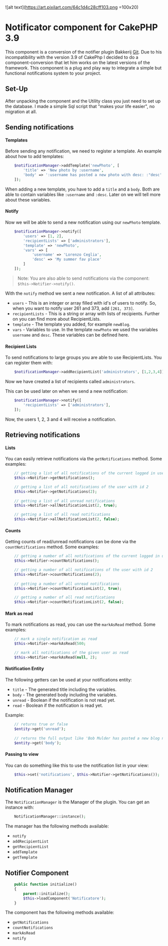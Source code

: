 ![alt text](https://art.pixilart.com/64c1d4c28cff103.png =100x20)
# Notificator component for CakePHP 3.9

This component is a conversion of the notifier plugin Bakkerij [Git](https://github.com/bakkerij/notifier).
Due to his incompatibility with the version 3.9 of CakePhp I decided to do a component-conversion that let him works on the latest versions of the framework.
This component is a plug and play way to integrate a simple but functional notifications system to your project.

## Set-Up

After unpacking the component and the Utility class you just need to set up the database. I made a simple Sql script that "makes your life easier", no migration at all. 

## Sending notifications

#### Templates

Before sending any notification, we need to register a template. An example about how to add templates:

```php
    $notificationManager->addTemplate('newPhoto', [
        'title' => 'New photo by :username',
        'body' => ':username has posted a new photo with desc: :"desc'
    ]);
```

When adding a new template, you have to add a `title` and a `body`. Both are able to contain variables like `:username`
and `:desc`. Later on we will tell more about these variables.

#### Notify

Now we will be able to send a new notification using our `newPhoto` template.

```php
    $notificationManager->notify([
        'users' => [1, 2],
        'recipientLists' => ['administrators'],
        'template' => 'newPhoto',
        'vars' => [
            'username' => 'Lorenzo Ceglia',
            'desc' => 'My summer fav place'
        ]
    ]);
```

> Note: You are also able to send notifications via the component: `$this->Notifier->notify()`.

With the `notify` method we sent a new notification. A list of all attributes:

- `users` - This is an integer or array filled with id's of users to notify. So, when you want to notify user 261 and
373, add `[261, 373]`.
- `recipientLists` - This is a string or array with lists of recipients. Further on you can find more about
RecipientLists.
- `template` - The template you added, for example `newBlog`.
- `vars` - Variables to use. In the template `newPhoto` we used the variables `username` and `desc`. These variables can
be defined here.

#### Recipient Lists

To send notifications to large groups you are able to use RecipientLists.
You can register them with:

```php
    $notificationManager->addRecipientList('administrators', [1,2,3,4]);
```
    
Now we have created a list of recipients called `administrators`.

This can be used later on when we send a new notification: 

```php
    $notificationManager->notify([
        'recipientLists' => ['administrators'],
    ]);
```

Now, the users 1, 2, 3 and 4 will receive a notification.

## Retrieving notifications

#### Lists

You can easily retrieve notifications via the `getNotifications` method. Some examples:

```php
    // getting a list of all notifications of the current logged in user
    $this->Notifier->getNotifications();

    // getting a list of all notifications of the user with id 2
    $this->Notifier->getNotifications(2);
    
    // getting a list of all unread notifications
    $this->Notifier->allNotificationList(2, true);

    // getting a list of all read notifications
    $this->Notifier->allNotificationList(2, false);
```

#### Counts

Getting counts of read/unread notifications can be done via the `countNotifications` method. Some examples:

```php
    // getting a number of all notifications of the current logged in user
    $this->Notifier->countNotifications();

    // getting a number of all notifications of the user with id 2
    $this->Notifier->countNotifications(2);
    
    // getting a number of all unread notifications
    $this->Notifier->countNotificationList(2, true);

    // getting a number of all read notifications
    $this->Notifier->countNotificationList(2, false);
```

#### Mark as read

To mark notifications as read, you can use the `markAsRead` method. Some examples:

```php
    // mark a single notification as read
    $this->Notifier->markAsRead(500;

    // mark all notifications of the given user as read
    $this->Notifier->markAsRead(null, 2);
```

#### Notification Entity

The following getters can be used at your notifications entity:
- `title` - The generated title including the variables.
- `body` - The generated body including the variables.
- `unread` - Boolean if the notification is not read yet.
- `read` - Boolean if the notification is read yet.

Example:
    
```php
    // returns true or false
    $entity->get('unread');
    
    // returns the full output like 'Bob Mulder has posted a new blog named My Great New Post'
    $entity->get('body');
```

#### Passing to view

You can do something like this to use the notification list in your view:

```php
    $this->set('notifications', $this->Notifier->getNotifications());
```

## Notification Manager

The `NotificationManager` is the Manager of the plugin. You can get an instance with:

```php
    NotificationManager::instance();
```

The manager has the following methods available:

- `notify`
- `addRecipientList`
- `getRecipientList`
- `addTemplate`
- `getTemplate`

## Notifier Component

```php
    public function initialize()
    {
        parent::initialize();
        $this->loadComponent('Notificatore');
    }
```

The component has the following methods available:

- `getNotifications`
- `countNotifications`
- `markAsRead`
- `notify`


